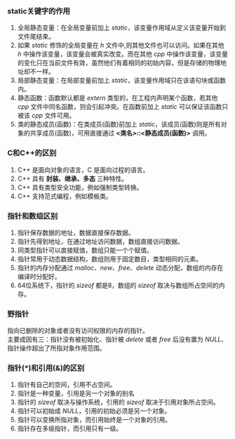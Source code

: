 ### static关键字的作用
1. 全局静态变量：在全局变量前加上 $static$，该变量作用域从定义该变量开始到文件尾结束。
2. 如果 $static$ 修饰的全局变量在 $h$ 文件中,则其他文件也可以访问。如果在其他 $h$ 中操作该变量，该变量会被真实改变。而在其他 $cpp$ 中操作该变量，该变量的变化只在当前文件有效，虽然他们有着相同的初始内容，但是存储的物理地址却不一样。
3. 局部静态变量：在局部变量前加上 $static$，该变量作用域只在该语句块或函数内。
4. 静态函数：函数默认都是 $extern$ 类型的，在工程内声明某个函数，若其他 $cpp$ 文件中同名函数，则会引起冲突。在函数前加上 $static$ 可以保证该函数只被该 $cpp$ 文件可用。
5. 类的静态成员(函数)：在类成员(函数)前加上 $static$，该成员(函数)则是所有对象的共享成员(函数)，可用直接通过 **<类名>::<静态成员(函数)>** 调用。

### C和C++的区别
1. C++ 是面向对象的语言，C 是面向过程的语言。
2. C++ 具有 **封装、继承、多态** 三种特性。
3. C++ 具有类型安全功能，例如强制类型转换。
4. C++ 支持范式编程，例如模板类。

### 指针和数组区别
1. 指针保存数据的地址，数据直接保存数据。
2. 指针先得到地址，在通过地址访问数据，数组直接访问数据。
3. 同类型指针可以直接赋值，数组只能一个个赋值。
4. 指针常用于动态数据结构，数组则用于固定数目，类型相同的元素。
5. 指针的内存分配通过 $malloc、new、free、delete$ 动态分配，数组的内存在编译时分配好。
6. 64位系统下，指针的 $sizeof$ 都是8，数组的 $sizeof$ 取决与数组所占空间的内存。

### 野指针
指向已删除的对象或者没有访问权限的内存的指针。  
主要成因有三：指针没有被初始化、指针被 $delete$ 或者 $free$ 后没有置为 $NULL$、指针操作超出了所指对象作用范围。

### 指针(*)和引用(&)的区别
1. 指针有自己的空间，引用不占空间。
2. 指针是一种变量，引用是另一个对象的别名
3. 指针的 $sizeof$ 取决与操作系统，引用的 $sizeof$ 取决于引用对象所占空间。
4. 指针可以初始成 $NULL$，引用的初始必须是另一个对象。
5. 指针可以变换所指对象，而引用始终是一个对象的引用。
6. 指针存在多级指针，而引用只有一级。
